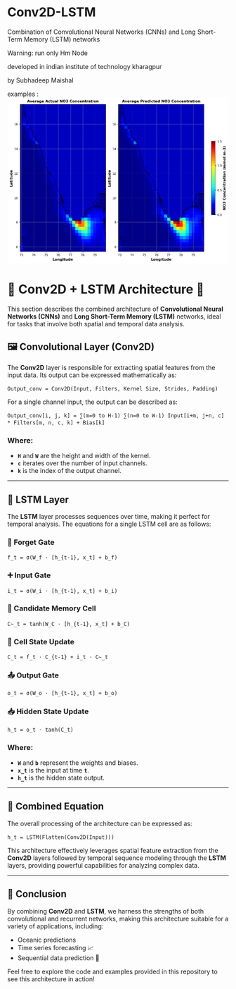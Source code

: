 # Conv2D-LSTM
Combination of Convolutional Neural Networks (CNNs) and Long Short-Term Memory (LSTM) networks 

 Warning: run only Hm Node

developed in indian institute of technology kharagpur

by Subhadeep Maishal  


examples : 
![Figure](https://github.com/subhadeep-maishal/Conv2D-LSTM/blob/main/conv2D%2BLSTM.png) 



# 🌟 Conv2D + LSTM Architecture 🌟

This section describes the combined architecture of **Convolutional Neural Networks (CNNs)** and **Long Short-Term Memory (LSTM)** networks, ideal for tasks that involve both spatial and temporal data analysis.

## 🖼️ Convolutional Layer (Conv2D)

The **Conv2D** layer is responsible for extracting spatial features from the input data. Its output can be expressed mathematically as:

```plaintext
Output_conv = Conv2D(Input, Filters, Kernel Size, Strides, Padding)
```

For a single channel input, the output can be described as:

```plaintext
Output_conv[i, j, k] = ∑(m=0 to H-1) ∑(n=0 to W-1) Input[i+m, j+n, c] * Filters[m, n, c, k] + Bias[k]
```

### Where:
- **`H`** and **`W`** are the height and width of the kernel.
- **`c`** iterates over the number of input channels.
- **`k`** is the index of the output channel.

---

## 🧠 LSTM Layer

The **LSTM** layer processes sequences over time, making it perfect for temporal analysis. The equations for a single LSTM cell are as follows:

### 🔑 Forget Gate

```plaintext
f_t = σ(W_f ⋅ [h_{t-1}, x_t] + b_f)
```

### ➕ Input Gate

```plaintext
i_t = σ(W_i ⋅ [h_{t-1}, x_t] + b_i)
```

### 📝 Candidate Memory Cell

```plaintext
C~_t = tanh(W_C ⋅ [h_{t-1}, x_t] + b_C)
```

### 🔄 Cell State Update

```plaintext
C_t = f_t ⋅ C_{t-1} + i_t ⋅ C~_t
```

### 📤 Output Gate

```plaintext
o_t = σ(W_o ⋅ [h_{t-1}, x_t] + b_o)
```

### 📥 Hidden State Update

```plaintext
h_t = o_t ⋅ tanh(C_t)
```

### Where:
- **`W`** and **`b`** represent the weights and biases.
- **`x_t`** is the input at time **`t`**.
- **`h_t`** is the hidden state output.

---

## 🔗 Combined Equation

The overall processing of the architecture can be expressed as:

```plaintext
h_t = LSTM(Flatten(Conv2D(Input)))
```

This architecture effectively leverages spatial feature extraction from the **Conv2D** layers followed by temporal sequence modeling through the **LSTM** layers, providing powerful capabilities for analyzing complex data.

---

## 🚀 Conclusion

By combining **Conv2D** and **LSTM**, we harness the strengths of both convolutional and recurrent networks, making this architecture suitable for a variety of applications, including:

- Oceanic predictions
- Time series forecasting 📈
- Sequential data prediction 🔮

Feel free to explore the code and examples provided in this repository to see this architecture in action!
